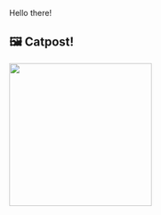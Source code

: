 Hello there!



## 🖼️ Catpost!

<sub>
    <img src="https://cdn2.thecatapi.com/images/MTc4NjYzNA.jpg" height="256">
</sub>

